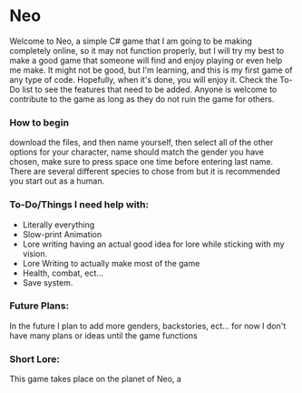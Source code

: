 # Neo
Welcome to Neo, a simple C# game that I am going to be making completely online, so it may not function properly, but I will try my best to make a good game that someone will find and enjoy playing or even help me make. It might not be good, but I'm learning, and this is my first game of any type of code. Hopefully, when it's done, you will enjoy it. Check the To-Do list to see the features that need to be added. Anyone is welcome to contribute to the game as long as they do not ruin the game for others.


### How to begin
download the files, and then name yourself, then select all of the other options for your character, name should match the gender you have chosen, make sure to press space one time before entering last name. There are several different species to chose from but it is recommended you start out as a human.





### To-Do/Things I need help with:
* Literally everything
* Slow-print Animation
* Lore writing having an actual good idea for lore while sticking with my vision.
* Lore Writing to actually make most of the game
* Health, combat, ect...
* Save system.


### Future Plans:
In the future I plan to add more genders, backstories, ect... for now I don't have many plans or ideas until the game functions 


### Short Lore:
This game takes place on the planet of Neo, a 